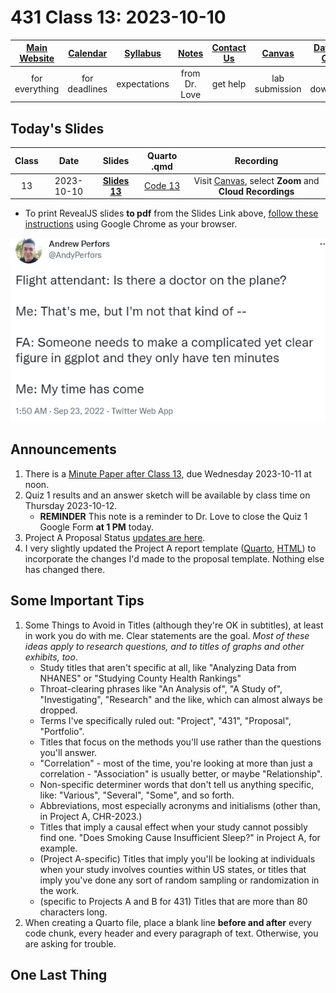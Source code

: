 # 431 Class 13: 2023-10-10

[Main Website](https://thomaselove.github.io/431-2023/) | [Calendar](https://thomaselove.github.io/431-2023/calendar.html) | [Syllabus](https://thomaselove.github.io/431-syllabus-2023/) | [Notes](https://thomaselove.github.io/431-notes/) | [Contact Us](https://thomaselove.github.io/431-2023/contact.html) | [Canvas](https://canvas.case.edu) | [Data and Code](https://github.com/THOMASELOVE/431-data)
:-----------: | :--------------: | :----------: | :---------: | :-------------: | :-----------: | :------------:
for everything | for deadlines | expectations | from Dr. Love | get help | lab submission | for downloads

## Today's Slides

Class | Date | Slides | Quarto .qmd | Recording
:---: | :--------: | :------: | :------: | :-------------:
13 | 2023-10-10 | **[Slides 13](https://thomaselove.github.io/431-slides-2023/class13.html)** | [Code 13](https://thomaselove.github.io/431-slides-2023/class13.qmd) | Visit [Canvas](https://canvas.case.edu/), select **Zoom** and **Cloud Recordings**

- To print RevealJS slides **to pdf** from the Slides Link above, [follow these instructions](https://quarto.org/docs/presentations/revealjs/presenting.html#print-to-pdf) using Google Chrome as your browser.

![](perfors_2022-09-23.png)

## Announcements

1. There is a [Minute Paper after Class 13](https://bit.ly/431-2023-minute-13), due Wednesday 2023-10-11 at noon.
2. Quiz 1 results and an answer sketch will be available by class time on Thursday 2023-10-12.
    - **REMINDER** This note is a reminder to Dr. Love to close the Quiz 1 Google Form **at 1 PM** today.
3. Project A Proposal Status [updates are here](https://github.com/THOMASELOVE/431-classes-2023/blob/main/projA/projectA_proposal.md).
4. I very slightly updated the Project A report template ([Quarto](https://raw.githubusercontent.com/THOMASELOVE/431-data/main/data-and-code/431-projA-report-template.qmd), [HTML](https://rpubs.com/TELOVE/projectA-report-template)) to incorporate the changes I'd made to the proposal template. Nothing else has changed there.

## Some Important Tips

1. Some Things to Avoid in Titles (although they're OK in subtitles), at least in work you do with me. Clear statements are the goal. *Most of these ideas apply to research questions, and to titles of graphs and other exhibits, too*.
    - Study titles that aren't specific at all, like "Analyzing Data from NHANES" or "Studying County Health Rankings"
    - Throat-clearing phrases like "An Analysis of", "A Study of", "Investigating", "Research" and the like, which can almost always be dropped.
    - Terms I've specifically ruled out: "Project", "431", "Proposal", "Portfolio".
    - Titles that focus on the methods you'll use rather than the questions you'll answer.
    - "Correlation" - most of the time, you're looking at more than just a correlation - "Association" is usually better, or maybe "Relationship".
    - Non-specific determiner words that don't tell us anything specific, like: "Various", "Several", "Some", and so forth.
    - Abbreviations, most especially acronyms and initialisms (other than, in Project A, CHR-2023.)
    - Titles that imply a causal effect when your study cannot possibly find one. "Does Smoking Cause Insufficient Sleep?" in Project A, for example.
    - (Project A-specific) Titles that imply you'll be looking at individuals when your study involves counties within US states, or titles that imply you've done any sort of random sampling or randomization in the work.
    - (specific to Projects A and B for 431) Titles that are more than 80 characters long.
2. When creating a Quarto file, place a blank line **before and after** every code chunk, every header and every paragraph of text. Otherwise, you are asking for trouble.

## One Last Thing

